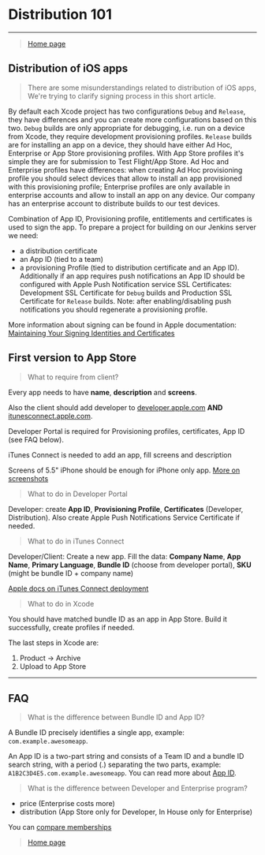 # Distribution 101

---

> [Home page](/README.md)

## Distribution of iOS apps

> There are some misunderstandings related to distribution of iOS apps, We're trying to clarify signing process in this short article.

By default each Xcode project has two configurations `Debug` and `Release`, they have differences and you can create more configurations based on this two. `Debug` builds are only appropriate for debugging, i.e. run on a device from Xcode, they require development provisioning profiles. `Release` builds are for installing an app on a device, they should have either Ad Hoc, Enterprise or App Store provisioning profiles. With App Store profiles it's simple they are for submission to Test Flight/App Store. Ad Hoc and Enterprise profiles have differences: when creating Ad Hoc provisioning profile you should select devices that allow to install an app provisioned with this provisioning profile; Enterprise profiles are only available in enterprise accounts and allow to install an app on any device. Our company has an enterprise account to distribute builds to our test devices.

Combination of App ID, Provisioning profile, entitlements and certificates is used to sign the app. To prepare a project for building on our Jenkins server we need:

- a distribution certificate
- an App ID (tied to a team)
- a provisioning Profile (tied to distribution certificate and an App ID). Additionally if an app requires push notifications an App ID should be configured with Apple Push Notification service SSL Certificates: Development SSL Certificate for `Debug` builds and Production SSL Certificate for `Release` builds. Note: after enabling/disabling push notifications you should regenerate a provisioning profile.

More information about signing can be found in Apple documentation: [Maintaining Your Signing Identities and Certificates](https://developer.apple.com/library/content/documentation/IDEs/Conceptual/AppDistributionGuide/MaintainingCertificates/MaintainingCertificates.html)

## First version to App Store

> What to require from client?

Every app needs to have **name**, **description** and **screens**.

Also the client should add developer to [developer.apple.com](https://developer.apple.com/account) **AND** [itunesconnect.apple.com](https://itunesconnect.apple.com/).

Developer Portal is required for Provisioning profiles, certificates, App ID (see FAQ below).

iTunes Connect is needed to add an app, fill screens and description

Screens of 5.5" iPhone should be enough for iPhone only app. [More on screenshots](https://help.apple.com/itunes-connect/developer/?lang=en#/dev910472ff2)

> What to do in Developer Portal

Developer: create **App ID**, **Provisioning Profile**, **Certificates** (Developer, Distribution). Also create Apple Push Notifications Service Certificate if needed.

> What to do in iTunes Connect

Developer/Client: Create a new app. Fill the data: **Company Name**, **App Name**, **Primary Language**, **Bundle ID** (choose from developer portal), **SKU** (might be bundle ID + company name)

[Apple docs on iTunes Connect deployment](https://help.apple.com/itunes-connect/developer/?lang=en#/)

> What to do in Xcode

You should have matched bundle ID as an app in App Store. Build it successfully, create profiles if needed.

The last steps in Xcode are:

1. Product -> Archive
2. Upload to App Store

---

## FAQ

> What is the difference between Bundle ID and App ID?

A Bundle ID precisely identifies a single app, example: `com.example.awesomeapp`.

An App ID is a two-part string and consists of a Team ID and a bundle ID search string, with a period (.) separating the two parts, example: `A1B2C3D4E5.com.example.awesomeapp`. You can read more about [App ID](https://developer.apple.com/library/content/documentation/General/Conceptual/DevPedia-CocoaCore/AppID.html).

> What is the difference between Developer and Enterprise program?

- price (Enterprise costs more)
- distribution (App Store only for Developer, In House only for Enterprise)

You can [compare memberships](https://developer.apple.com/support/compare-memberships/)

> [Home page](/README.md)
